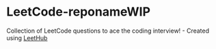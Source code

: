 # LeetCode-reponameWIP
Collection of LeetCode questions to ace the coding interview! - Created using [LeetHub](https://github.com/QasimWani/LeetHub)
